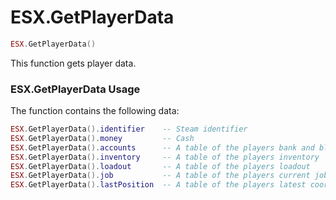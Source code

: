 # ESX.GetPlayerData

```lua
ESX.GetPlayerData()
```

This function gets player data.

### ESX.GetPlayerData Usage
The function contains the following data:

```lua
ESX.GetPlayerData().identifier    -- Steam identifier    
ESX.GetPlayerData().money         -- Cash
ESX.GetPlayerData().accounts      -- A table of the players bank and black_money
ESX.GetPlayerData().inventory     -- A table of the players inventory  
ESX.GetPlayerData().loadout       -- A table of the players loadout
ESX.GetPlayerData().job           -- A table of the players current job
ESX.GetPlayerData().lastPosition  -- A table of the players latest coordinates
```
